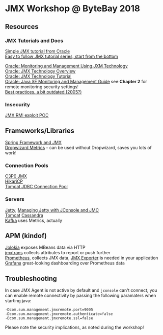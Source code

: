 # JMX Workshop @ ByteBay 2018 #

## Resources ##
### JMX Tutorials and Docs ###
[Simple JMX tutorial from Oracle](https://docs.oracle.com/javase/tutorial/jmx/TOC.html)  
[Easy to follow JMX tutorial series, start from the bottom](http://actimem.com/category/java/jmx/)  

[Oracle: Monitoring and Management Using JXM Technology](https://docs.oracle.com/javase/8/docs/technotes/guides/management/agent.html)  
[Oracle: JMX Technology Overview](https://docs.oracle.com/javase/8/docs/technotes/guides/jmx/overview/JMXoverviewTOC.html)  
[Oracle: JMX Technology Tutorial](https://docs.oracle.com/javase/8/docs/technotes/guides/jmx/tutorial/tutorialTOC.html)  
[Oracle: Java SE Monitoring and Management Guide](https://docs.oracle.com/javase/8/docs/technotes/guides/management/toc.html) see **Chapter 2** for remote monitoring security settings!  
[Best practices, a bit outdated (2005?)](http://www.oracle.com/us/technologies/java/best-practices-jsp-136021.html)

### Insecurity ###
[JMX RMI exploit POC](https://www.optiv.com/blog/exploiting-jmx-rmi)

## Frameworks/Libraries ##
[Spring Framework and JMX](https://docs.spring.io/spring-framework/docs/current/spring-framework-reference/integration.html#jmx)  
[Dropwizard Metrics](http://metrics.dropwizard.io/4.0.0/getting-started.html) - can be used without Dropwizard, saves you lots of work!

### Connection Pools ###
[C3P0 JMX](http://www.mchange.com/projects/c3p0/#jmx_configuration_and_management)  
[HikariCP](https://github.com/brettwooldridge/HikariCP/wiki/MBean-\(JMX\)-Monitoring-and-Management)  
[Tomcat JDBC Connection Pool](https://tomcat.apache.org/tomcat-7.0-doc/jdbc-pool.html#JMX)

### Servers ###
[Jetty](https://www.eclipse.org/jetty/documentation/9.4.x/jmx-chapter.html), [Managing Jetty with JConsole and JMC](https://www.eclipse.org/jetty/documentation/9.4.x/jetty-jconsole.html)  
[Tomcat](https://tomcat.apache.org/tomcat-7.0-doc/monitoring.html)  [Cassandra](https://docs.datastax.com/en/cassandra/3.0/cassandra/operations/opsMonitoring.html#opsMonitoringJconsole)  
[Kafka](https://kafka.apache.org/documentation/#monitoring) uses Metrics, actually

## APM (kindof) ##
[Jolokia](https://jolokia.org/) exposes MBeans data via HTTP  
[jmxtrans](http://www.jmxtrans.org/) collects attributes to report or push further  
[Prometheus](https://prometheus.io/), collects JMX data, [JMX Exporter](https://github.com/prometheus/jmx_exporter) is needed in your application  
[Grafana](https://grafana.com/) great-looking dashboarding over Prometheus data

## Troubleshooting ##

In case JMX Agent is not active by default and `jconsole` can't connect,
you can enable remote connectivity by passing the following paramaters when
starting java:

```
-Dcom.sun.management.jmxremote.port=9005
-Dcom.sun.management.jmxremote.authenticate=false
-Dcom.sun.management.jmxremote.ssl=false
```

Please note the security implications, as noted during the workshop!
